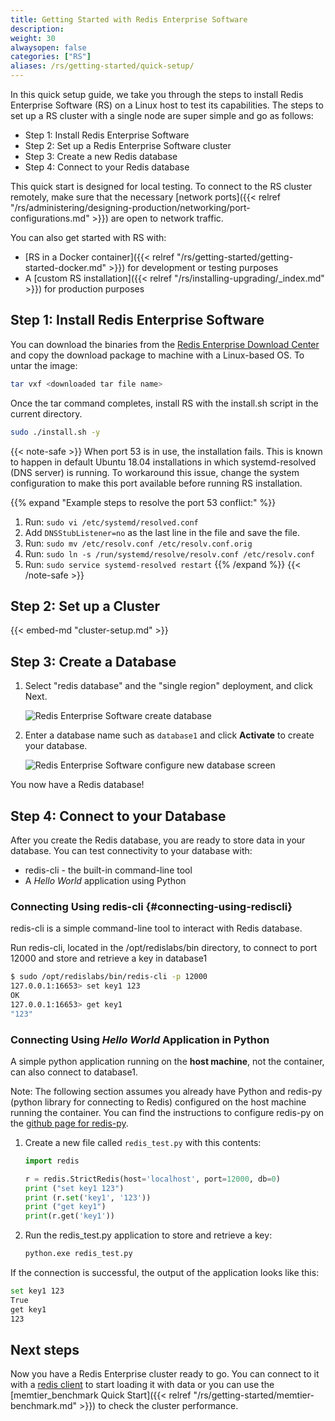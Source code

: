 ```yaml
---
title: Getting Started with Redis Enterprise Software
description:
weight: 30
alwaysopen: false
categories: ["RS"]
aliases: /rs/getting-started/quick-setup/
---
```

In this quick setup guide, we take you through the steps to install Redis Enterprise Software (RS) on a Linux host to test its capabilities.
The steps to set up a RS cluster with a single node are super simple and go as follows:

- Step 1: Install Redis Enterprise Software
- Step 2: Set up a Redis Enterprise Software cluster
- Step 3: Create a new Redis database
- Step 4: Connect to your Redis database

This quick start is designed for local testing.
To connect to the RS cluster remotely,
make sure that the necessary [network ports]({{< relref "/rs/administering/designing-production/networking/port-configurations.md" >}}) are open to network traffic.

You can also get started with RS with:

- [RS in a Docker container]({{< relref "/rs/getting-started/getting-started-docker.md" >}}) for development or testing purposes
- A [custom RS installation]({{< relref "/rs/installing-upgrading/_index.md" >}}) for production purposes

## Step 1: Install Redis Enterprise Software

You can download the binaries from the [Redis Enterprise Download Center](https://www.redislabs.com/download-center/)
and copy the download package to machine with a Linux-based OS. To untar the image:

```sh
tar vxf <downloaded tar file name>
```

Once the tar command completes, install RS with the install.sh script in
the current directory.

```sh
sudo ./install.sh -y
```

{{< note-safe >}}
When port 53 is in use, the installation fails. This is known to happen in
default Ubuntu 18.04 installations in which systemd-resolved (DNS server) is running.
To workaround this issue, change the system configuration to make this port available
before running RS installation.

{{% expand "Example steps to resolve the port 53 conflict:" %}}

1. Run: `sudo vi /etc/systemd/resolved.conf`
1. Add `DNSStubListener=no` as the last line in the file and save the file.
1. Run: `sudo mv /etc/resolv.conf /etc/resolv.conf.orig`
1. Run: `sudo ln -s /run/systemd/resolve/resolv.conf /etc/resolv.conf`
1. Run: `sudo service systemd-resolved restart`
{{% /expand %}}
{{< /note-safe >}}

## Step 2: Set up a Cluster

{{< embed-md "cluster-setup.md" >}}

## Step 3: Create a Database

1. Select "redis database" and the "single region" deployment, and click Next.

    ![Redis Enterprise Software create database](/images/rs/getstarted-newdatabase.png)

1. Enter a database name such as `database1` and click **Activate** to create your database.

    ![Redis Enterprise Software configure new database screen](/images/rs/getstarted-createdatabase.png)

You now have a Redis database!

## Step 4: Connect to your Database

After you create the Redis database, you are ready to store data in your database.
You can test connectivity to your database with:

- redis-cli - the built-in command-line tool
- A _Hello World_ application using Python

### Connecting Using redis-cli {#connecting-using-rediscli}

redis-cli is a simple command-line tool to interact with Redis database.

Run redis-cli, located in the /opt/redislabs/bin directory, to connect
to port 12000 and store and retrieve a key in database1

```sh
$ sudo /opt/redislabs/bin/redis-cli -p 12000
127.0.0.1:16653> set key1 123
OK
127.0.0.1:16653> get key1
"123"
```

### Connecting Using _Hello World_ Application in Python

A simple python application running on the **host machine**, not the
container, can also connect to database1.

Note: The following section assumes you already have Python and redis-py
(python library for connecting to Redis) configured on the host machine
running the container. You can find the instructions to configure
redis-py on the [github page for
redis-py](https://github.com/andymccurdy/redis-py).

1. Create a new file called `redis_test.py` with this contents:

    ```python
    import redis

    r = redis.StrictRedis(host='localhost', port=12000, db=0)
    print ("set key1 123")
    print (r.set('key1', '123'))
    print ("get key1")
    print(r.get('key1'))
    ```

1. Run the redis_test.py application to store and retrieve a key:

    ```sh
    python.exe redis_test.py
    ```

If the connection is successful, the output of the application looks like this:

```sh
set key1 123
True
get key1
123
```

## Next steps

Now you have a Redis Enterprise cluster ready to go. You can connect to it with
a [redis client](https://redis.io/clients) to start loading it with data or
you can use the [memtier_benchmark Quick Start]({{< relref "/rs/getting-started/memtier-benchmark.md" >}})
to check the cluster performance.
